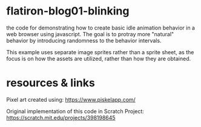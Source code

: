# flatiron-blog01-blinking
the code for demonstrating how to create basic idle animation behavior in a web browser using javascript. The goal is to protray more "natural" behavior by introducing randomness to the behavior intervals.

This example uses separate image sprites rather than a sprite sheet, as the focus is on how the assets are utilized, rather than how they are obtained.

# resources & links
Pixel art created using: https://www.piskelapp.com/

Original implementation of this code in Scratch Project: https://scratch.mit.edu/projects/398198645